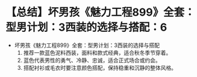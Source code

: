 # 【总结】坏男孩《魅力工程899》全套：型男计划：3西装的选择与搭配：6

-   坏男孩《魅力工程899》全套：型男计划：3西装的选择与搭配
    1.  推荐一款蓝色泥料西装，面料和款式经典，适合秋冬季节穿着。
    2.  蓝色代表男性的勇气、冷静、忠诚，适合正式场合或约会。
    3.  搭配衬衫或毛衣时要注意颜色搭配，保持稳重和沉静的整体风格。